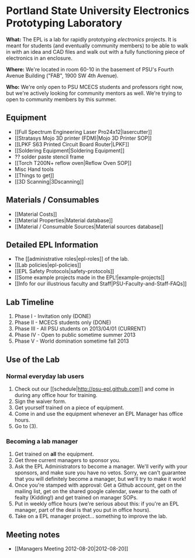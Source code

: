 # Portland State University Electronics Prototyping Laboratory

**What:** The EPL is a lab for rapidly prototyping *electronics* projects. It is meant for students (and eventually community members) to be able to walk in with an idea and CAD files and walk out with a fully functioning piece of electronics in an enclosure.

**Where:** We're located in room 60-10 in the basement of PSU's Fourth Avenue Building ("FAB", 1900 SW 4th Avenue).

**Who:** We're only open to PSU MCECS students and professors right now, but we're actively looking for community mentors as well. We're trying to open to community members by this summer.

## Equipment

- [[Full Spectrum Engineering Laser Pro24x12|lasercutter]]
- [[Stratasys Mojo 3D printer (FDM)|Mojo 3D Printer SOP]]
- [[LPKF S63 Printed Circuit Board Router|LPKF]]
- [[Soldering Equipment|Soldering Equipment]]
- ?? solder paste stencil frame
- [[Torch T200N+ reflow oven|Reflow Oven SOP]]
- Misc Hand tools
- [[Things to get]]
- [[3D Scanning|3Dscanning]]

## Materials / Consumables

- [[Material Costs]]
- [[Material Properties|Material database]]
- [[Material / Consumable Sources|Material sources database]]

## Detailed EPL Information

- The [[administrative roles|epl-roles]] of the lab.
- [[Lab policies|epl-policies]]
- [[EPL Safety Protocols|safety-protocols]]
- [[Some example projects made in the EPL!|example-projects]]
- [[Info for our illustrious faculty and Staff|PSU-Faculty-and-Staff-FAQs]]

## Lab Timeline

1. Phase I -   Invitation only (DONE)
1. Phase II -  MCECS students only (DONE)
1. Phase III - All PSU students on 2013/04/01 (CURRENT)
1. Phase IV -  Open to public sometime summer 2013
1. Phase V -   World domination sometime fall 2013

## Use of the Lab

### Normal everyday lab users

1. Check out our [[schedule|http://psu-epl.github.com]] and come in during any office hour for training.
1. Sign the waiver form.
1. Get yourself trained on a piece of equipment.
1. Come in and use the equipment whenever an EPL Manager has office hours.
1. Go to (3).

### Becoming a lab manager

1. Get trained on **all** the equipment.
1. Get three current managers to sponsor you.
1. Ask the EPL Administrators to become a manager. We'll verify with your sponsors, and make sure you have no vetos. Sorry, we can't guarantee that you will definitely become a manager, but we'll try to make it work!
1. Once you're stamped with approval: Get a Github account, get on the mailing list, get on the shared google calendar, swear to the oath of fealty (Kidding!) and get trained on manager SOPs.
1. Put in weekly office hours (we're serious about this: if you're an EPL manager, part of the deal is that you put in office hours).
1. Take on a EPL manager project... something to improve the lab.

## Meeting notes

- [[Managers Meeting 2012-08-20|2012-08-20]]
